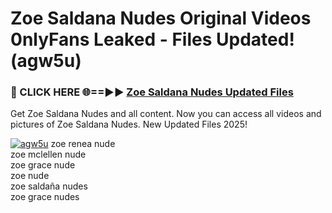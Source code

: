 # Zoe Saldana Nudes Original Videos 0nlyFans Leaked - Files Updated! (agw5u)

<h3>🔴 CLICK HERE 🌐==►► <a href="https://tinyurl.com/yrmya6cz" rel="nofollow">Zoe Saldana Nudes Updated Files</a></h3>

Get Zoe Saldana Nudes and all content. Now you can access all videos and pictures of Zoe Saldana Nudes. New Updated Files 2025!

[![agw5u](https://i.imgur.com/FMdXYCs.gif)](https://tinyurl.com/yrmya6cz)
zoe renea nude<br>
zoe mclellen nude<br>
zoe grace nude<br>
zoe nude<br>
zoe saldaña nudes<br>
zoe grace nudes